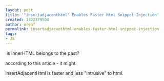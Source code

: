 ```yaml
---
layout: post
title: '"insertadjacenthtml" Enables Faster Html Snippet Injection'
created: 1322379504
author: orenf
permalink: insertadjacenthtml-enables-faster-html-snippet-injection
tags:
- JS
---
```

<p>&nbsp;is innerHTML belongs to the past?</p>
<p>according to this article - it might.</p>
<p>insertAdjacentHtml is faster and less &quot;intrusive&quot; to html.</p>
